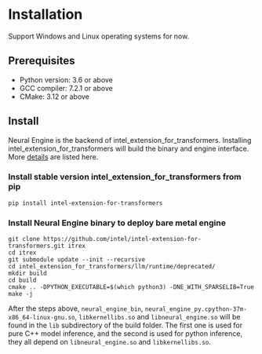 Installation
=====
Support Windows and Linux operating systems for now.


## Prerequisites

- Python version: 3.6 or above
- GCC compiler: 7.2.1 or above
- CMake: 3.12 or above

## Install

Neural Engine is the backend of intel_extension_for_transformers. Installing intel_extension_for_transformers will build the binary and engine interface. More [details](https://github.com/intel/intel-extension-for-transformers/blob/main/README.md) are listed here.

### Install stable version intel_extension_for_transformers from pip
```shell
pip install intel-extension-for-transformers
```
### Install Neural Engine binary to deploy bare metal engine
```shell
git clone https://github.com/intel/intel-extension-for-transformers.git itrex
cd itrex
git submodule update --init --recursive
cd intel_extension_for_transformers/llm/runtime/deprecated/
mkdir build
cd build
cmake .. -DPYTHON_EXECUTABLE=$(which python3) -DNE_WITH_SPARSELIB=True
make -j
```
After the steps above, `neural_engine_bin`, `neural_engine_py.cpython-37m-x86_64-linux-gnu.so`, `libkernellibs.so` and `libneural_engine.so` will be found in the `lib` subdirectory of the build folder. The first one is used for pure C++ model inference, and the second is used for python inference, they all depend on `libneural_engine.so` and `libkernellibs.so`.
